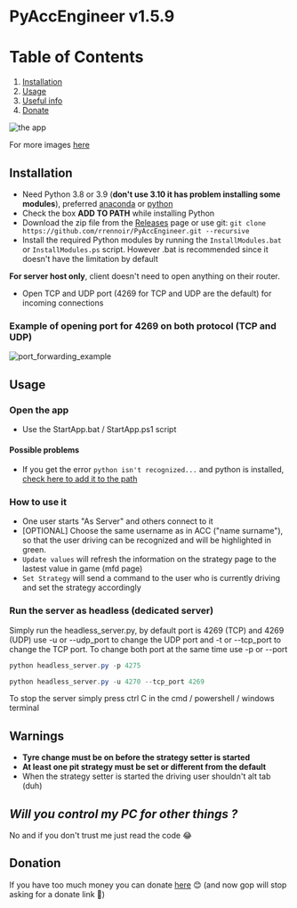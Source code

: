 # PyAccEngineer v1.5.9

# Table of Contents

1. [Installation](#installation)
2. [Usage](#usage)
3. [Useful info](#warnings)
4. [Donate](#donation)

![the app](https://i.imgur.com/lCR0e42.png)

For more images [here](https://imgur.com/a/ZlYYni5)

## Installation

- Need Python 3.8 or 3.9 (**don't use 3.10 it has problem installing some modules**), preferred [anaconda](https://www.anaconda.com/products/individual) or [python](https://www.python.org/downloads/)
- Check the box **ADD TO PATH** while installing Python
- Download the zip file from the [Releases](https://github.com/rrennoir/PyAccEngineer/releases) page or use git: `git clone https://github.com/rrennoir/PyAccEngineer.git --recursive`
- Install the required Python modules by running the `InstallModules.bat` or `InstallModules.ps` script. However .bat is recommended since it doesn't have the limitation by default

**For server host only**, client doesn't need to open anything on their router.
- Open TCP and UDP port (4269 for TCP and UDP are the default) for incoming connections

### Example of opening port for 4269 on both protocol (TCP and UDP)

![port_forwarding_example](https://user-images.githubusercontent.com/32205591/145807682-943e091b-3cd3-4818-b71d-825ce2d52b37.png)

## Usage

### Open the app

- Use the StartApp.bat / StartApp.ps1 script 

#### Possible problems

- If you get the error `python isn't recognized...` and python is installed, [check here to add it to the path](https://www.educative.io/edpresso/how-to-add-python-to-path-variable-in-windows)

### How to use it

- One user starts "As Server" and others connect to it
- [OPTIONAL] Choose the same username as in ACC ("name surname"), so that the user driving can be recognized and will be highlighted in green.
- `Update values` will refresh the information on the strategy page to the lastest value in game (mfd page)
- `Set Strategy` will send a command to the user who is currently driving and set the strategy accordingly

### Run the server as headless (dedicated server)

Simply run the headless_server.py, by default port is 4269 (TCP) and 4269 (UDP) use -u or --udp_port to change the UDP port and -t or --tcp_port to change the TCP port. To change both port at the same time use -p or --port

```powershell
python headless_server.py -p 4275
```

```powershell
python headless_server.py -u 4270 --tcp_port 4269
```

To stop the server simply press ctrl C in the cmd / powershell / windows terminal

## **Warnings**

- **Tyre change must be on before the strategy setter is started**
- **At least one pit strategy must be set or different from the default**
- When the strategy setter is started the driving user shouldn't alt tab (duh)

## ***Will you control my PC for other things ?***

No and if you don't trust me just read the code 😂

## Donation

If you have too much money you can donate [here](https://www.paypal.com/donate?hosted_button_id=H8LHDCTB7R2KC) 😊
(and now gop will stop asking for a donate link 🐒)
